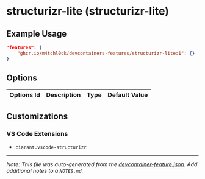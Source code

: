 
# structurizr-lite (structurizr-lite)



## Example Usage

```json
"features": {
    "ghcr.io/m4tchl0ck/devcontainers-features/structurizr-lite:1": {}
}
```

## Options

| Options Id | Description | Type | Default Value |
|-----|-----|-----|-----|


## Customizations

### VS Code Extensions

- `ciarant.vscode-structurizr`



---

_Note: This file was auto-generated from the [devcontainer-feature.json](https://github.com/m4tchl0ck/devcontainers-features/blob/main/src/structurizr-lite/devcontainer-feature.json).  Add additional notes to a `NOTES.md`._
